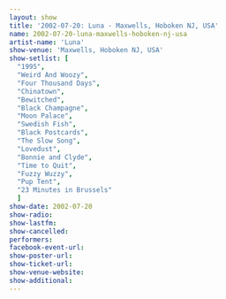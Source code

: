 ```yaml
---
layout: show
title: '2002-07-20: Luna - Maxwells, Hoboken NJ, USA'
name: 2002-07-20-luna-maxwells-hoboken-nj-usa
artist-name: 'Luna'
show-venue: 'Maxwells, Hoboken NJ, USA'
show-setlist: [
  "1995",
  "Weird And Woozy",
  "Four Thousand Days",
  "Chinatown",
  "Bewitched",
  "Black Champagne",
  "Moon Palace",
  "Swedish Fish",
  "Black Postcards",
  "The Slow Song",
  "Lovedust",
  "Bonnie and Clyde",
  "Time to Quit",
  "Fuzzy Wuzzy",
  "Pup Tent",
  "23 Minutes in Brussels"
  ]
show-date: 2002-07-20
show-radio: 
show-lastfm: 
show-cancelled: 
performers: 
facebook-event-url: 
show-poster-url: 
show-ticket-url: 
show-venue-website: 
show-additional: 
---
```


